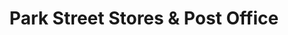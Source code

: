 ---
title: "Park Street Stores & Post Office"
url: /colchester/park-street-stores-and-post-office/
shop: convenience
---